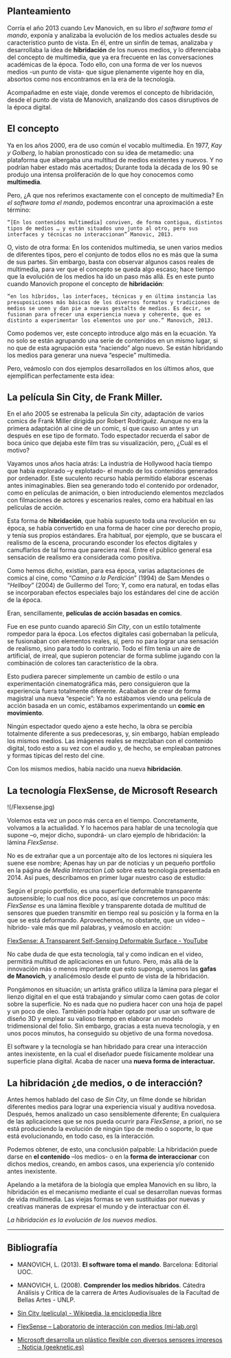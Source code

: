 ## Planteamiento

Corría el año 2013 cuando Lev Manovich, en su libro *el software toma el mando*, exponía y analizaba la evolución de los medios actuales desde su característico punto de vista. En él, entre un sinfín de temas, analizaba y desarrollaba la idea de **hibridación** de los nuevos medios, y lo diferenciaba del concepto de multimedia, que ya era frecuente en las conversaciones académicas de la época. Todo ello, con una forma de ver los nuevos medios -un punto de vista- que sigue plenamente vigente hoy en día, absortos como nos encontramos en la era de la tecnología.

Acompañadme en este viaje, donde veremos el concepto de hibridación, desde el punto de vista de Manovich, analizando dos casos disruptivos de la época digital.

## El concepto

Ya en los años 2000, era de uso común el vocablo multimedia. En 1977, *Kay y Golberg*, lo habían pronosticado con su idea de metamedio: una plataforma que albergaba una multitud de medios existentes y nuevos. Y no podrían haber estado más acertados; Durante toda la década de los 90 se produjo una intensa proliferación de lo que hoy conocemos como **multimedia**.

Pero, ¿A que nos referimos exactamente con el concepto de multimedia? En *el software toma el mando*, podemos encontrar una aproximación a este término:

    “[En los contenidos multimedia] conviven, de forma contigua, distintos tipos de medios … y están situados uno junto al otro, pero sus interfaces y técnicas no interaccionan” Manovic, 2013.

O, visto de otra forma: En los contenidos multimedia, se unen varios medios de diferentes tipos, pero el conjunto de todos ellos no es más que la suma de sus partes. Sin embargo, basta con observar algunos casos reales de multimedia, para ver que el concepto se queda algo escaso; hace tiempo que la evolución de los medios ha ido un paso más allá. Es en este punto cuando Manovich propone el concepto de **hibridación**:

    “en los híbridos, las interfaces, técnicas y en última instancia las presuposiciones más básicas de los diversos formatos y tradiciones de medios se unen y dan pie a nuevas gestalts de medios. Es decir, se fusionan para ofrecer una experiencia nueva y coherente, que es distinto a experimentar los elementos uno por uno.” Manovich, 2013.

Como podemos ver, este concepto introduce algo más en la ecuación. Ya no solo se están agrupando una serie de contenidos en un mismo lugar, si no que de esta agrupación esta “naciendo” algo nuevo. Se están hibridando los medios para generar una nueva “especie” multimedia.

Pero, veámoslo con dos ejemplos desarrollados en los últimos años, que ejemplifican perfectamente esta idea:

## La película Sin City, de Frank Miller.

En el año 2005 se estrenaba la película *Sin city*, adaptación de varios comics de Frank Miller dirigida por Robert Rodriguéz. Aunque no era la primera adaptación al cine de un comic, sí que causo un antes y un después en ese tipo de formato. Todo espectador recuerda el sabor de boca único que dejaba este film tras su visualización, pero, ¿Cuál es el motivo?

Vayamos unos años hacia atrás: La industria de Hollywood hacía tiempo que había explorado –y explotado- el mundo de los contenidos generados por ordenador. Este suculento recurso había permitido elaborar escenas antes inimaginables. Bien sea generando todo el contenido por ordenador, como en películas de animación, o bien introduciendo elementos mezclados con filmaciones de actores y escenarios reales, como era habitual en las películas de acción.

Esta forma de **hibridación**, que había supuesto toda una revolución en su época, se había convertido en una forma de hacer cine por derecho propio, y tenía sus propios estándares. Era habitual, por ejemplo, que se buscara el realismo de la escena, procurando esconder los efectos digitales y camuflarlos de tal forma que pareciera real. Entre el público general esa sensación de realismo era considerada como positiva.

Como hemos dicho, existían, para esa época, varias adaptaciones de comics al cine, como “*Camino a la Perdición*” (1994) de Sam Mendes o “*Hellboy*” (2004) de Guillermo del Toro; Y, como era natural, en todas ellas se incorporaban efectos especiales bajo los estándares del cine de acción de la época.

Eran, sencillamente, **películas de acción basadas en comics**.

Fue en ese punto cuando apareció *Sin City*, con un estilo totalmente rompedor para la época. Los efectos digitales casi gobernaban la película, se fusionaban con elementos reales, sí, pero no para lograr una sensación de realismo, sino para todo lo contrario. Todo el film tenía un aire de artificial, de irreal, que supieron potenciar de forma sublime jugando con la combinación de colores tan característico de la obra.

Esto pudiera parecer simplemente un cambio de estilo o una experimentación cinematográfica más, pero consiguieron que la experiencia fuera totalmente diferente. Acababan de crear de forma magistral una nueva “especie”: Ya no estábamos viendo una película de acción basada en un comic, estábamos experimentando un **comic en movimiento**.

Ningún espectador quedo ajeno a este hecho, la obra se percibía totalmente diferente a sus predecesoras, y, sin embargo, habían empleado los mismos medios. Las imágenes reales se mezclaban con el contenido digital, todo esto a su vez con el audio y, de hecho, se empleaban patrones y formas típicas del resto del cine.

Con los mismos medios, había nacido una nueva **hibridación**.

## La tecnología FlexSense, de Microsoft Research

!(/Flexsense.jpg)

Volemos esta vez un poco más cerca en el tiempo. Concretamente, volvamos a la actualidad. Y lo hacemos para hablar de una tecnología que supone –o, mejor dicho, supondrá- un claro ejemplo de hibridación: la lámina *FlexSense*.

No es de extrañar que a un porcentaje alto de los lectores ni siquiera les suene ese nombre; Apenas hay un par de noticias y un pequeño portfolio en la página de *Media Interaction Lab* sobre esta tecnología presentada en 2014. Así pues, describamos en primer lugar nuestro caso de estudio:

Según el propio portfolio, es una superficie deformable transparente autosensible; lo cual nos dice poco, así que concretemos un poco más: *FlexSense* es una lámina flexible y transparente dotada de multitud de sensores que pueden transmitir en tiempo real su posición y la forma en la que se está deformando. Aprovechemos, no obstante, que un video –hibrido- vale más que mil palabras, y veámoslo en acción:

[FlexSense: A Transparent Self-Sensing Deformable Surface - YouTube](https://www.youtube.com/watch?v=3Jo9ww9cLzg)

No cabe duda de que esta tecnología, tal y como indican en el video, permitirá multitud de aplicaciones en un futuro. Pero, más allá de la innovación más o menos importante que esto suponga, usemos las **gafas de Manovich**, y analicémoslo desde el punto de vista de la hibridación.

Pongámonos en situación; un artista gráfico utiliza la lámina para plegar el lienzo digital en el que está trabajando y simular como caen gotas de color sobre la superficie. No es nada que no pudiera hacer con una hoja de papel y un poco de oleo. También podría haber optado por usar un software de diseño 3D y emplear su valioso tiempo en elaborar un modelo tridimensional del folio. Sin embargo, gracias a esta nueva tecnología, y en unos pocos minutos, ha conseguido su objetivo de una forma novedosa.

El software y la tecnología se han hibridado para crear una interacción antes inexistente, en la cual el diseñador puede físicamente moldear una superficie plana digital. Acaba de nacer una **nueva forma de interactuar.**

## La hibridación ¿de medios, o de interacción?

Antes hemos hablado del caso de *Sin City*, un filme donde se hibridan diferentes medios para lograr una experiencia visual y auditiva novedosa. Después, hemos analizado un caso sensiblemente diferente; En cualquiera de las aplicaciones que se nos pueda ocurrir para *FlexSense*, a priori, no se está produciendo la evolución de ningún tipo de medio o soporte, lo que está evolucionando, en todo caso, es la interacción.

Podemos obtener, de esto, una conclusión palpable: La hibridación puede darse en **el contenido** –los medios- o en la **forma de interaccionar** con dichos medios, creando, en ambos casos, una experiencia y/o contenido antes inexistente.

Apelando a la metáfora de la biología que emplea Manovich en su libro, la hibridación es el mecanismo mediante el cual se desarrollan nuevas formas de vida multimedia. Las viejas formas se ven sustituidas por nuevas y creativas maneras de expresar el mundo y de interactuar con él.

*La hibridación es la evolución de los nuevos medios.*


 ---



## Bibliografía
-   MANOVICH, L. (2013).  **El software toma el mando**. Barcelona: Editorial UOC.
-   MANOVICH, L. (2008).  **Comprender los medios híbridos**. Cátedra Análisis y Critica de la carrera de Artes Audiovisuales de la Facultad de Bellas Artes - UNLP.

- [Sin City (película) - Wikipedia, la enciclopedia libre](https://es.wikipedia.org/wiki/Sin_City_(pel%C3%ADcula))

- [FlexSense – Laboratorio de interacción con medios (mi-lab.org)](https://mi-lab.org/portfolio-item/flexsense/)

- [Microsoft desarrolla un plástico flexible con diversos sensores impresos - Noticia (geeknetic.es)](https://www.geeknetic.es/Noticia/7367/Microsoft-desarrolla-un-plastico-flexible-con-diversos-sensores-impresos.html)
